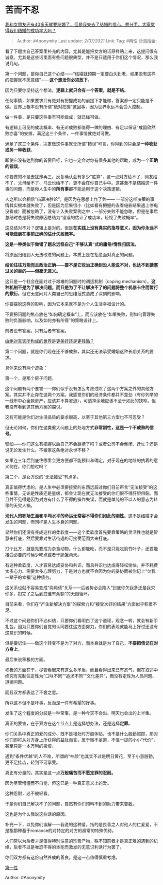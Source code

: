 # 苦而不忍
[我和女朋友还有40多天就要结婚了，但是我失去了结婚的信心，想分手。大家觉得我们结婚的成功率大吗？](https://www.zhihu.com/question/432723456/answer/1633172489)

> Author: #Anonymity
> Last update: *2/07/2021*
> Link:
> Tag: #两性
> 沙海拾金:

看了下题主自己答案里补充的内容，尤其是能把女方的话原样贴上来，这提问很有诚意。尤其是这些话里面有些问题很典型，并不是只适用于你们这个情况，那么我说几句。

第一个问题，是你自己这个心结——“结婚就预期一定要白头到老，如果没有这样的把握就不愿意结”——**这个想法你必须放下**。

因为只要你坚持这个想法，**逻辑上就只会有一个答案，就是不结**。

任何事情，如果要求只有绝对有把握成功的前提下才能做，答案都一定只能是不做。世界上根本没有所谓“绝对把握”这回事，因为世界永远不会受人控制。

做一件事，是只要这件事有可能做成，就已经可做。

有逻辑上可见的成功概率、有无论成败都值得一做的理由、有足以保证“成固欣然败亦喜”的安排，满足这三个条件，一件事情就绝对可做。

满足了这三个条件，决定做这件事就无所谓“错误”可言，你得到的只会是**一种收获或另一种收获**。

即使它没有达到你的首要目标，它也一定会对你有很多其他的帮助，成为一个**正确的错误**。

你要做的不是去犹豫再三，反复确认会有多少“胜算”，这一点对方给不了、网友给不了、父母给不了、马云也给不了，更不会在你自己手中。这甚至不是结婚这一件事的问题，而是你人生中的**所有事**都不能适用于这个决策逻辑。

人之所以会相信“庙算决胜论”，是因为在思想上作了弊—— 一部分这样决策的事情其实根本就失败了，但是因为后果很小（比如看有把握的去看电影结果遇上停电没看成）而被忽略了，没有计入失败案例之中；一部分失败不能忽略，但是在事后总结时总是将失败原因总结为“错误的估计了成功率，轻视了失败概率”。

这总结对不对？逻辑上是对的。但是**在实践上没有真实的指导意义，因为你永远不可能做到在事前正确的估计失败概率。**

**这是一种类似于做错了题永远怪自己“不够认真”式的庸俗/惰性归因法。**

将原因归结到人无法改进的问题上，本质上是在拒绝面对真正的问题。

**结论往往万能而且政治正确——要不是它政治正确到没人能说不对，也达不到搪塞过关的目的——但毫无意义。**

这只是一个社会在面对过于艰难的问题时的调适机制（coping mechanism）。**这种机制不是为了解决问题，而只是为了不让解决不了的问题将整个机器卡住而暂行的敷衍**。但它无意间对人类自己的思维范式造成了深刻的影响。

你要摆脱这样的影响，因为它本来就不是为个人生活幸福设计的。

不要把问题的焦点放在“如何确定概率”上，而应该放在“如果失败，则如何管理失败的负面影响，以及如何亦有所得”的策略设计上。

前者没有答案，只有后者有答案。

[由绝对真实所构成的世界是更美好还是更残酷？](https://www.zhihu.com/question/404446499/answer/1319413675)

第二个问题，就是你们现在还不够成熟，其实还无法承受婚姻这种长期关系的要求。

具体来说有两个迹象：

第一个，是那个房子问题。

这个问题有两个要害——你们似乎没有怎么考虑过除了这两个方案之外的其他方案。其实并不止存在这两个方案。我感觉你们的经济条件都并不差劲（有你列举的一线市中心全款房产，应该并不算窘迫），可选择余地应该不至于如此的狭窄。但我没有看到这其他方案的探讨。

这有可能是你们对生活品质的要求很高，以至于其他第三方案也不可忍受？

但无论如何，你们在这类重大问题上的处理方式**非常刚性，这是一个不成熟的信号。**

譬如——你们这么有把握以后自己不会跳槽了吗？或者公司不会倒闭、迁址？还是说无论发生什么，不搬家这条绝对永世不移？

如果连三年后到底住哪里会更方便都不能预料和确定，对于现在的地址的执着的意义何在，你们想过吗？

第二个，是女方说的“无法接受”有点多。

真正值得忧虑的，是人生中必须要接受的东西远超过你们目前声言“无法接受”的这些事情。无论是性质还是量级，都会让现在就无法接受的你们恨不得肝胆俱裂。而且并不见得是因为对方有什么了不得的操作失误，而就是单纯的不以人的意志为转移的天灾人祸。

**现代人的职场生涯和平均水平的命运无常容不得你们如此的刚性**。这不是结婚才会发生的问题，而同样是人生本身的问题。

显然你们还没有养成这样的柔软度——这个柔软度首先要靠策略的灵活性也就是智慧来打底，然后要靠对生活待遇的可接受范围大来打底。

打个比方，就是先要成为杂食动物，什么都能吃，而不是只能吃箭竹叶子，还要能接受必要的时候少吃点或者干脆饿两天。

有这种柔软度，人才容易达成妥协和共识，而且共识也达成得轻松愉快，并不耗费太多心力、需要太多心理努力，于是对方也就不会因为你的妥协而被你记上“欠我一辈子的幸福”这种债务。

这关系也就不容易变成“两角债”关系——后者势必会陷入“到底你欠我多还是我欠你多，扣完了之后到底谁有余额”的无限循环。

目前来看，你们在“产生新解决方案”的探索力和“接受次好的结果”方面似乎积累不足。

不过这个问题你们不必纠结，只要你们看明白了这个道理，观念一转，就会有新手礼包。因为只要你们自觉的认同要往这方面努力，你们的表现就能马上好过还没有这意识的时候。

但是要记住——做这个转变不是为了对方，而本身就是为了自己，**不要把债记在对方身上**。

最后来说积极的方面。

积极的方面在于，尽管看起来有这么多矛盾，而且看得出来已有怨气，但在叙述中终究有克制住定性为“口味不同”“追求不同”“文化差异”，而没有定性为人品问题、道德问题。

而且双方都表达了不舍之意。

所以这不但不是坏事，反而是一件有希望的好事。

发生了这个程度的分歧是一种常事，是一种今天不会出、明天也会出的上半集。

真正的要害，在于双方在这个节点上是选择想办法，还是选择**定罪**。

你们关系中真正的爱的成分、既不是相处时万般体贴，也不是什么殷勤照顾，那对你们即将从对方身上所获得的益处而言，属于微不足道，不值一提的小小“代价”，甚至只是一本万利的投资。

遇到“条件优越”的人不难，所谓的“神颜”也其实不过是明日黄花，至于小意殷勤，更不足挂齿，轻到不可承受。

真正有分量的，其实是这一点**万般痛苦而不愿定罪的忍耐。**

因为尽管懵懂而不自觉，但这已是一种真正意义上的爱。

这种忍耐，必不被轻看。

于是你们自己解决不了的问题，自然有你们预料不到的助力带来变数。

这也是为什么我说这些话的原因。

补充一下，以免你们误解——我说的这种爱，指的是良善之人对他人的仁爱爱，不是指那种基于romance的对特定的对方的超常的特殊优待。

人们常以为后者才是值得特别注意的珍贵产物，殊不知前者才是真正难的遇到的机缘，后者不过是唯恐不得的本能而激发的无意识利诱行为罢了。

你们双方都有这份自然养成的善良，是这一点值得慎重考虑。

[第一性](https://zhihu.com/collection/369876193)

Author: #Anonymity
